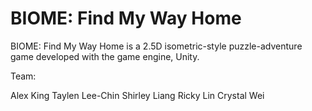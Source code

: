 # BIOME: Find My Way Home
BIOME: Find My Way Home is a 2.5D isometric-style puzzle-adventure game developed with the game engine, Unity.

Team:

Alex King
Taylen Lee-Chin
Shirley Liang
Ricky Lin
Crystal Wei
